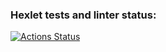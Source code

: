 ### Hexlet tests and linter status:
[![Actions Status](https://github.com/greenfrontend/devops-for-programmers-project-lvl1/workflows/hexlet-check/badge.svg)](https://github.com/greenfrontend/devops-for-programmers-project-lvl1/actions)
